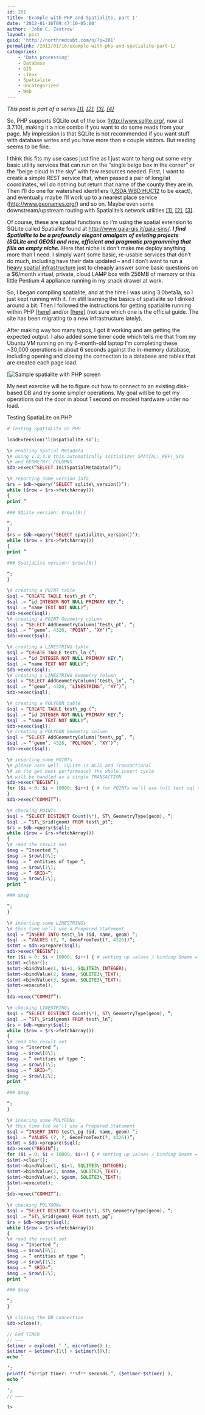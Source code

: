 ```yaml
---
id: 281
title: 'Example with PHP and Spatialite, part 1'
date: '2012-01-16T09:47:10-05:00'
author: 'John C. Zastrow'
layout: post
guid: 'http://northredoubt.com/n/?p=281'
permalink: /2012/01/16/example-with-php-and-spatialite-part-1/
categories:
    - 'Data processing'
    - Database
    - GIS
    - Linux
    - Spatialite
    - Uncategorized
    - Web
---
```


*This post is part of a series [\[1\]](http://northredoubt.com/n/2012/01/16/example-with-php-and-spatialite-part-1/ "Example with PHP and Spatialite, part 1"), [\[2\]](http://northredoubt.com/n/2012/01/17/example-with-php-and-spatialite-part-2/ "Example with PHP and Spatialite, part 2"), [\[3\]](http://northredoubt.com/n/2012/01/18/spatialite-and-spatial-indexes/ "Spatialite and Spatial Indexes"), [\[4\]](http://northredoubt.com/n/2012/01/20/spatialite-speed-test/ "Spatialite Speed Test")*

So, PHP supports SQLite out of the box (<http://www.sqlite.org/>, now at 3.7.10), making it a nice combo if you want to do some reads from your page. My impression is that SQLite is not recommended if you want stuff with database writes and you have more than a couple visitors. But reading seems to be fine.

I think this fits my use cases just fine as I just want to hang out some very basic utility services that can run on the “single beige box in the corner” or the “beige cloud in the sky” with few resources needed. First, I want to create a simple REST service that, when passed a pair of long/lat coordinates, will do nothing but return that name of the county they are in. Then I’ll do one for watershed identifiers ([USDA WBD HUC12](http://www.nrcs.usda.gov/wps/portal/nrcs/main/national/ngmc) to be exact), and eventually maybe I’ll work up to a nearest place service (<http://www.geonames.org/>) and so on. Maybe even some downstream/upstream routing with Spatialite’s network utilities [\[1\]](http://www.gaia-gis.it/spatialite-2.3.1/spatialite-network-2.3.1.html), [\[2\]](http://www.gaia-gis.it/gaia-sins/Using-Routing.pdf), [\[3\]](http://www.gaia-gis.it/spatialite-2.4.0-4/spatialite-cookbook/html/dijkstra.html).

Of course, these are spatial functions so I’m using the spatial extension to SQLite called Spatialite found at <http://www.gaia-gis.it/gaia-sins/>. ***I find Spatialite to be a profoundly elegant amalgam of existing projects (SQLite and GEOS) and new, efficient and pragmatic programming that fills an empty niche.*** Here that niche is don’t make me deploy anything more than I need. I simply want some basic, re-usable services that don’t do much, including have their data updated – and I don’t want to run a [heavy spatial infrastructure](http://postgis.refractions.net/) just to cheaply answer some basic questions on a $6/month virtual, private, cloud LA<span style="text-decoration: line-through;">M</span>P box with 256MB of memory or this little Pentium 4 appliance running in my snack drawer at work.

So, I began compiling spatialite, and at the time I was using 3.0beta1a, so I just kept running with it. I’m still learning the basics of spatialite so I dinked around a bit. Then I followed the instructions for getting spatialite running within PHP [\[here\]](http://www.gaia-gis.it/spatialite-2.4.0-4/spatialite-cookbook/html/php.html) and/or [\[here\]](http://www.gaia-gis.it/spatialite-2.4.0-4/splite-php.html) (not sure which one is the official guide. The site has been migrating to a new infrastructure lately).

After making way too many typos, I got it working and am getting the expected output. I also added some timer code which tells me that from my Ubuntu VM running on my 6-month-old laptop I’m completing these ~30,000 operations in about 6 seconds against the in-memory database, including opening and closing the connection to a database and tables that are created each page load.

[![Sample spatialite with PHP screen](https://raw.githubusercontent.com/johnzastrow/johnzastrow.github.io/master/assets/uploads/2012/01/Screenshot-at-2012-01-16-094923.png)

My next exercise will be to figure out how to connect to an existing disk-based DB and try some simpler operations. My goal will be to get my operations out the door in about 1 second on modest hardware under no load.

Testing SpatiaLite on PHP

```php
# Testing SpatiaLite on PHP

loadExtension(‘libspatialite.so’);

\# enabling Spatial Metadata  
\# using v.2.4.0 this automatically initializes SPATIAL\_REF\_SYS  
\# and GEOMETRY\_COLUMNS  
$db->exec(“SELECT InitSpatialMetadata()”);

\# reporting some version info  
$rs = $db->query(‘SELECT sqlite\_version()’);  
while ($row = $rs->fetchArray())  
{  
print ”

### SQLite version: $row\[0\]

“;  
}  
$rs = $db->query(‘SELECT spatialite\_version()’);  
while ($row = $rs->fetchArray())  
{  
print ”

### SpatiaLite version: $row\[0\]

“;  
}

\# creating a POINT table  
$sql = “CREATE TABLE test\_pt (“;  
$sql .= “id INTEGER NOT NULL PRIMARY KEY,”;  
$sql .= “name TEXT NOT NULL)”;  
$db->exec($sql);  
\# creating a POINT Geometry column  
$sql = “SELECT AddGeometryColumn(‘test\_pt’, “;  
$sql .= “‘geom’, 4326, ‘POINT’, ‘XY’)”;  
$db->exec($sql);

\# creating a LINESTRING table  
$sql = “CREATE TABLE test\_ln (“;  
$sql .= “id INTEGER NOT NULL PRIMARY KEY,”;  
$sql .= “name TEXT NOT NULL)”;  
$db->exec($sql);  
\# creating a LINESTRING Geometry column  
$sql = “SELECT AddGeometryColumn(‘test\_ln’, “;  
$sql .= “‘geom’, 4326, ‘LINESTRING’, ‘XY’)”;  
$db->exec($sql);

\# creating a POLYGON table  
$sql = “CREATE TABLE test\_pg (“;  
$sql .= “id INTEGER NOT NULL PRIMARY KEY,”;  
$sql .= “name TEXT NOT NULL)”;  
$db->exec($sql);  
\# creating a POLYGON Geometry column  
$sql = “SELECT AddGeometryColumn(‘test\_pg’, “;  
$sql .= “‘geom’, 4326, ‘POLYGON’, ‘XY’)”;  
$db->exec($sql);

\# inserting some POINTs  
\# please note well: SQLite is ACID and Transactional  
\# so (to get best performance) the whole insert cycle  
\# will be handled as a single TRANSACTION  
$db->exec(“BEGIN”);  
for ($i = 0; $i < 10000; $i++) { # for POINTs we’ll use full text sql statements $sql = “INSERT INTO test\_pt (id, name, geom) VALUES (“; $sql .= $i + 1; $sql .= “, ‘test POINT #”; $sql .= $i + 1; $sql .= “‘, GeomFromText(‘POINT(“; $sql .= $i / 1000.0; $sql .= ” “; $sql .= $i / 1000.0; $sql .= “)’, 4326))”; $db->exec($sql);  
}  
$db->exec(“COMMIT”);

\# checking POINTs  
$sql = “SELECT DISTINCT Count(\*), ST\_GeometryType(geom), “;  
$sql .= “ST\_Srid(geom) FROM test\_pt”;  
$rs = $db->query($sql);  
while ($row = $rs->fetchArray())  
{  
\# read the result set  
$msg = “Inserted “;  
$msg .= $row\[0\];  
$msg .= ” entities of type “;  
$msg .= $row\[1\];  
$msg .= ” SRID=”;  
$msg .= $row\[2\];  
print ”

### $msg

“;  
}

\# inserting some LINESTRINGs  
\# this time we’ll use a Prepared Statement  
$sql = “INSERT INTO test\_ln (id, name, geom) “;  
$sql .= “VALUES (?, ?, GeomFromText(?, 4326))”;  
$stmt = $db->prepare($sql);  
$db->exec(“BEGIN”);  
for ($i = 0; $i < 10000; $i++) { # setting up values / binding $name = “test LINESTRING #”; $name .= $i + 1; $geom = “LINESTRING(“; if (($i%2) == 1) { # odd row: five points $geom .= “-180.0 -90.0, “; $geom .= -10.0 – ($i / 1000.0); $geom .= ” “; $geom .= -10.0 – ($i / 1000.0); $geom .= “, “; $geom .= -10.0 – ($i / 1000.0); $geom .= ” “; $geom .= 10.0 + ($i / 1000.0); $geom .= “, “; $geom .= 10.0 + ($i / 1000.0); $geom .= ” “; $geom .= 10.0 + ($i / 1000.0); $geom .= “, 180.0 90.0″; } else { # even row: two points $geom .= -10.0 – ($i / 1000.0); $geom .= ” “; $geom .= -10.0 – ($i / 1000.0); $geom .= “, “; $geom .= 10.0 + ($i / 1000.0); $geom .= ” “; $geom .= 10.0 + ($i / 1000.0); } $geom .= “)”; $stmt->reset();  
$stmt->clear();  
$stmt->bindValue(1, $i+1, SQLITE3\_INTEGER);  
$stmt->bindValue(2, $name, SQLITE3\_TEXT);  
$stmt->bindValue(3, $geom, SQLITE3\_TEXT);  
$stmt->execute();  
}  
$db->exec(“COMMIT”);

\# checking LINESTRINGs  
$sql = “SELECT DISTINCT Count(\*), ST\_GeometryType(geom), “;  
$sql .= “ST\_Srid(geom) FROM test\_ln”;  
$rs = $db->query($sql);  
while ($row = $rs->fetchArray())  
{  
\# read the result set  
$msg = “Inserted “;  
$msg .= $row\[0\];  
$msg .= ” entities of type “;  
$msg .= $row\[1\];  
$msg .= ” SRID=”;  
$msg .= $row\[2\];  
print ”

### $msg

“;  
}

\# insering some POLYGONs  
\# this time too we’ll use a Prepared Statement  
$sql = “INSERT INTO test\_pg (id, name, geom) “;  
$sql .= “VALUES (?, ?, GeomFromText(?, 4326))”;  
$stmt = $db->prepare($sql);  
$db->exec(“BEGIN”);  
for ($i = 0; $i < 10000; $i++) { # setting up values / binding $name = “test POLYGON #”; $name .= $i + 1; $geom = “POLYGON((“; $geom .= -10.0 – ($i / 1000.0); $geom .= ” “; $geom .= -10.0 – ($i / 1000.0); $geom .= “, “; $geom .= 10.0 + ($i / 1000.0); $geom .= ” “; $geom .= -10.0 – ($i / 1000.0); $geom .= “, “; $geom .= 10.0 + ($i / 1000.0); $geom .= ” “; $geom .= 10.0 + ($i / 1000.0); $geom .= “, “; $geom .= -10.0 – ($i / 1000.0); $geom .= ” “; $geom .= 10.0 + ($i / 1000.0); $geom .= “, “; $geom .= -10.0 – ($i / 1000.0); $geom .= ” “; $geom .= -10.0 – ($i / 1000.0); $geom .= “))”; $stmt->reset();  
$stmt->clear();  
$stmt->bindValue(1, $i+1, SQLITE3\_INTEGER);  
$stmt->bindValue(2, $name, SQLITE3\_TEXT);  
$stmt->bindValue(3, $geom, SQLITE3\_TEXT);  
$stmt->execute();  
}  
$db->exec(“COMMIT”);

\# checking POLYGONs  
$sql = “SELECT DISTINCT Count(\*), ST\_GeometryType(geom), “;  
$sql .= “ST\_Srid(geom) FROM test\_pg”;  
$rs = $db->query($sql);  
while ($row = $rs->fetchArray())  
{  
\# read the result set  
$msg = “Inserted “;  
$msg .= $row\[0\];  
$msg .= ” entities of type “;  
$msg .= $row\[1\];  
$msg .= ” SRID=”;  
$msg .= $row\[2\];  
print ”

### $msg

“;  
}

\# closing the DB connection  
$db->close();

// End TIMER  
// ———  
$etimer = explode( ‘ ‘, microtime() );  
$etimer = $etimer\[1\] + $etimer\[0\];  
echo ‘

‘;  
printf( “Script timer: **%f** seconds.”, ($etimer-$stimer) );  
echo ‘

‘;  
// ———

?>
```
